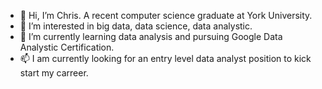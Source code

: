 - 👋 Hi, I’m Chris. A recent computer science graduate at York University. 
- 👀 I’m interested in big data, data science, data analystic.
- 🌱 I’m currently learning data analysis and pursuing Google Data Analystic Certification.
- 📫 I am currently looking for an entry level data analyst position to kick start my carreer.
<!---
chrisli12/chrisli12 is a ✨ special ✨ repository because its `README.md` (this file) appears on your GitHub profile.
You can click the Preview link to take a look at your changes.
--->
